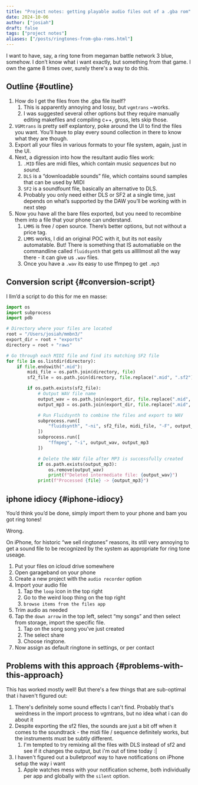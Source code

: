 ```yaml
---
title: "Project notes: getting playable audio files out of a .gba rom"
date: 2024-10-06
author: ["josiah"]
draft: false
tags: ["project notes"]
aliases: ["/posts/ringtones-from-gba-roms.html"]
---
```


I want to have, say, a ring tone from megaman battle network 3 blue, somehow. I don’t know what i want exactly, but something from that game. I own the game 8 times over, surely there's a way to do this.


## Outline {#outline}

1.  How do I get the files from the .gba file itself?
    1.  This is apparently annoying and lossy, but `vgmtrans` ~works.
    2.  I was suggested several other options but they require manually editing makefiles and compiling c++, gross, lets skip those.
2.  `VGMtrans` is pretty self explantory, poke around the UI to find the files you want. You’ll have to play every sound collection in there to know what they are though.
3.  Export all your files in various formats to your file system, again, just in the UI.
4.  Next, a digression into how the resultant audio files work:
    1.  `.MID` files are midi files, which contain music _sequences_ but no _sound_.
    2.  `DLS` is a “downloadable sounds” file, which contains sound samples that can be used by MIDI
    3.  `SF2` is a soundfount file, basically an alternative to DLS.
    4.  Probably you only need either DLS or SF2 at a single time, just depends on what’s supported by the DAW you’ll be working with in next step
5.  Now you have all the bare files exported, but you need to recombine them into a file that your phone can understand.
    1.  `LMMS` is free / open source. There’s better options, but not without a price tag.
    2.  `LMMS` works, I did an original POC with it, but its not easily automatable. But! There is something that IS automatiable on the commandline called  `fluidsynth`  that gets us alllllmost all the way there - it can give us `.wav` files.
    3.  Once you have a `.wav` its easy to use ffmpeg to get `.mp3`


## Conversion script {#conversion-script}

I llm’d a script to do this for me en masse:

```python
import os
import subprocess
import pdb

# Directory where your files are located
root = "/Users/josiah/mmbn3/"
export_dir = root + "exports"
directory = root + "raws"

# Go through each MIDI file and find its matching SF2 file
for file in os.listdir(directory):
    if file.endswith(".mid"):
        midi_file = os.path.join(directory, file)
        sf2_file = os.path.join(directory, file.replace(".mid", ".sf2"))

        if os.path.exists(sf2_file):
            # Output WAV file name
            output_wav = os.path.join(export_dir, file.replace(".mid", ".wav"))
            output_mp3 = os.path.join(export_dir, file.replace(".mid", ".mp3"))

            # Run Fluidsynth to combine the files and export to WAV
            subprocess.run([
                "fluidsynth", "-ni", sf2_file, midi_file, "-F", output_wav
            ])
            subprocess.run([
                "ffmpeg", "-i", output_wav, output_mp3
            ])

            # Delete the WAV file after MP3 is successfully created
            if os.path.exists(output_mp3):
                os.remove(output_wav)
                print(f"Deleted intermediate file: {output_wav}")
            print(f"Processed {file} -> {output_mp3}")

```


## iphone idiocy {#iphone-idiocy}

You’d think you’d be done, simply import them to your phone and bam you got ring tones!

Wrong.

On iPhone, for historic “we sell ringtones” reasons, its still very annoying to get a sound file to be recognized by the system as appropriate for ring tone useage.

1.  Put your files on icloud drive somewhere
2.  Open garageband on your phone
3.  Create a new project with the `audio recorder` option
4.  Import your audio file
    1.  Tap the `loop` icon in the top right
    2.  Go to the weird loop thing on the top right
    3.  `browse items from the files app`
5.  Trim audio as needed
6.  Tap the `down arrow` in the top left, select “my songs” and then select from storage, import the specific file.
    1.  Tap on the song song you’ve just created
    2.  The select share
    3.  Choose ringtone.
7.  Now assign as default ringtone in settings, or per contact


## Problems with this approach {#problems-with-this-approach}

This has worked mostly well! But there's a few things that are sub-optimal that i haven't figured out:

1.  There's definitely some sound effects I can't find. Probably that's weirdness in the import process to vgmtrans, but no idea what i can do about it
2.  Despite exporting the sf2 files, the sounds are just a bit off when it comes to the soundtrack - the midi file / sequence definitely works, but the instruments must be subtly different.
    1.  I'm tempted to try remixing all the files with DLS instead of sf2 and see if it changes the output, but i'm out of time today :|
3.  I haven't figured out a bulletproof way to have notifications on iPhone setup the way i want
    1.  Apple watches mess with your notification scheme, both individually per app and globally with the `silent` option.
